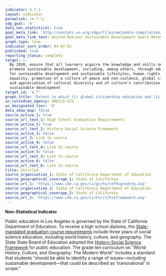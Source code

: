 ```yaml
---
indicator: 4.7.1
layout: indicator
permalink: /4-7-1/
sdg_goal: '4'
data_non_statistical: true
goal_meta_link: 'http://unstats.un.org/sdgs/files/metadata-compilation/Metadata-Goal-4.pdf'
goal_meta_link_text: United Nations Sustainable Development Goals Metadata (pdf 210kB)
graph_type: line
indicator_sort_order: 04-07-01
published: true
reporting_status: complete
target: >-
  By 2030, ensure that all learners acquire the knowledge and skills needed to
  promote sustainable development, including, among others, through education
  for sustainable development and sustainable lifestyles, human rights, gender
  equality, promotion of a culture of peace and non-violence, global citizenship
  and appreciation of cultural diversity and of culture’s contribution to
  sustainable development
target_id: '4.7'
graph_title: "Extent to which (i) global citizenship education and (ii) education for sustainable development, including gender equality and human rights, are mainstreamed at all levels in: (a) national education policies; (b) curricula; (c) teacher education; and (d)\_student assessment"
un_custodian_agency: UNESCO-UIS
un_designated_tier: '3'
data_show_map: false
source_active_1: true
source_url_text_1: High School Graduation Requirements
source_active_2: true
source_url_text_2: History-Social Science Framework
source_active_3: false
source_url_3: Link to source
source_active_4: false
source_url_text_4: Link to source
source_active_5: false
source_url_text_5: Link to source
source_active_6: false
source_url_text_6: Link to source
title: Untitled
source_organisation_1: State of California Department of Education
source_geographical_coverage_1: State of California
source_url_1: 'https://www.cde.ca.gov/ci/gs/hs/cefhsgradreq.asp'
source_organisation_2: State of California Department of Education
source_geographical_coverage_2: State of California
source_url_2: 'https://www.cde.ca.gov/ci/hs/cf/hssframework.asp'
---
```

**Non-Statistical Indicator**

Public education in Los Angeles is governed by the State of California Department of Education. To receive a high school diploma, the [State-mandated graduation course requirements](https://www.cde.ca.gov/ci/gs/hs/cefhsgradreq.asp) include three years of social science education, including world history, culture, and geography. 
The State State Board of Education adopted the [History-Social Science Framework](https://www.cde.ca.gov/ci/hs/cf/hssframework.asp) for public education. The grade ten curriculum on "World History, Culture, and Geography: The Modern World" includes a standard that students "should be able to identify a range of issues—including sustainable development—that could be described as 'transnational' in
scope."
